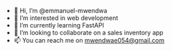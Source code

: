 - 👋 Hi, I’m @emmanuel-mwendwa
- 👀 I’m interested in web development
- 🌱 I’m currently learning FastAPI 
- 💞️ I’m looking to collaborate on a sales inventory app
- 📫 You can reach me on mwendwae054@gmail.com

<!---
emmanuel-mwendwa/emmanuel-mwendwa is a ✨ special ✨ repository because its `README.md` (this file) appears on your GitHub profile.
You can click the Preview link to take a look at your changes.
--->
